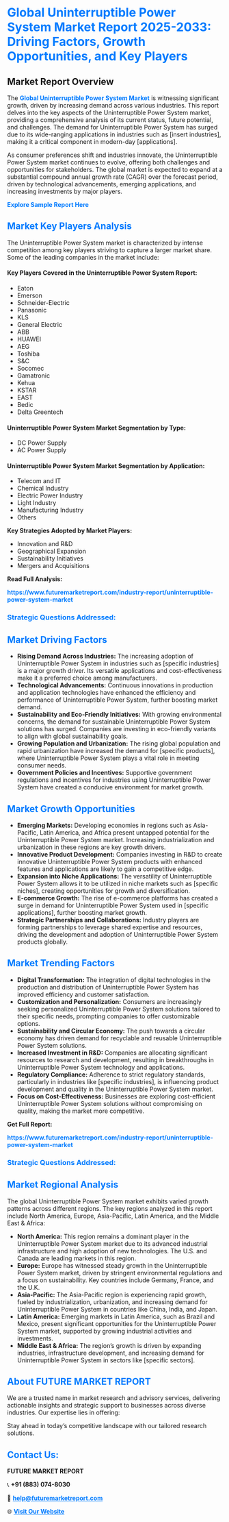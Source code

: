 <h1 style="color: #007BFF;">Global Uninterruptible Power System Market Report 2025-2033: Driving Factors, Growth Opportunities, and Key Players</h1>

<section id="overview">
<h2>Market Report Overview</h2>
<p>The <a href="https://www.futuremarketreport.com/industry-report/uninterruptible-power-system-market" style="color: #007BFF; text-decoration: none;"><strong>Global Uninterruptible Power System Market</strong></a> is witnessing significant growth, driven by increasing demand across various industries. This report delves into the key aspects of the Uninterruptible Power System market, providing a comprehensive analysis of its current status, future potential, and challenges. The demand for Uninterruptible Power System has surged due to its wide-ranging applications in industries such as [insert industries], making it a critical component in modern-day [applications].</p>
<p>As consumer preferences shift and industries innovate, the Uninterruptible Power System market continues to evolve, offering both challenges and opportunities for stakeholders. The global market is expected to expand at a substantial compound annual growth rate (CAGR) over the forecast period, driven by technological advancements, emerging applications, and increasing investments by major players.</p>
</section>

<section id="overview">
<p><a href="https://www.futuremarketreport.com/request-sample/reportId=91241" style="color: #007BFF; text-decoration: none;"><strong>Explore Sample Report Here</strong></a></p>
</section>

<section id="key-players">
<h2 style="color: #007BFF;">Market Key Players Analysis</h2>
<p>The Uninterruptible Power System market is characterized by intense competition among key players striving to capture a larger market share. Some of the leading companies in the market include:</p>
<h4>Key Players Covered in the Uninterruptible Power System Report:</h4>
<ul><li>Eaton</li><li>Emerson</li><li>Schneider-Electric</li><li>Panasonic</li><li>KLS</li><li>General Electric</li><li>ABB</li><li>HUAWEI</li><li>AEG</li><li>Toshiba</li><li>S&amp;C</li><li>Socomec</li><li>Gamatronic</li><li>Kehua</li><li>KSTAR</li><li>EAST</li><li>Bedic</li><li>Delta Greentech</li></ul>
<h4>Uninterruptible Power System Market Segmentation by Type:</h4>
<ul><li>DC Power Supply</li><li>AC Power Supply</li></ul>

<h4>Uninterruptible Power System Market Segmentation by Application:</h4>
<ul><li>Telecom and IT</li><li>Chemical Industry</li><li>Electric Power Industry</li><li>Light Industry</li><li>Manufacturing Industry</li><li>Others</li></ul>
<p><strong>Key Strategies Adopted by Market Players:</strong></p>
<ul>
<li>Innovation and R&D</li>
<li>Geographical Expansion</li>
<li>Sustainability Initiatives</li>
<li>Mergers and Acquisitions</li>
</ul>
</section>

<section>
<p><strong>Read Full Analysis: </strong></p><a href="https://www.futuremarketreport.com/industry-report/uninterruptible-power-system-market" style="color: #007BFF; text-decoration: none;"><strong>https://www.futuremarketreport.com/industry-report/uninterruptible-power-system-market</strong></a>
<h3 style="color: #007BFF;">Strategic Questions Addressed:</h3>
</section>

<section id="driving-factors">
<h2 style="color: #007BFF;">Market Driving Factors</h2>
<ul>
<li><strong>Rising Demand Across Industries:</strong> The increasing adoption of Uninterruptible Power System in industries such as [specific industries] is a major growth driver. Its versatile applications and cost-effectiveness make it a preferred choice among manufacturers.</li>
<li><strong>Technological Advancements:</strong> Continuous innovations in production and application technologies have enhanced the efficiency and performance of Uninterruptible Power System, further boosting market demand.</li>
<li><strong>Sustainability and Eco-Friendly Initiatives:</strong> With growing environmental concerns, the demand for sustainable Uninterruptible Power System solutions has surged. Companies are investing in eco-friendly variants to align with global sustainability goals.</li>
<li><strong>Growing Population and Urbanization:</strong> The rising global population and rapid urbanization have increased the demand for [specific products], where Uninterruptible Power System plays a vital role in meeting consumer needs.</li>
<li><strong>Government Policies and Incentives:</strong> Supportive government regulations and incentives for industries using Uninterruptible Power System have created a conducive environment for market growth.</li>
</ul>
</section>

<section id="growth-opportunities">
<h2 style="color: #007BFF;">Market Growth Opportunities</h2>
<ul>
<li><strong>Emerging Markets:</strong> Developing economies in regions such as Asia-Pacific, Latin America, and Africa present untapped potential for the Uninterruptible Power System market. Increasing industrialization and urbanization in these regions are key growth drivers.</li>
<li><strong>Innovative Product Development:</strong> Companies investing in R&D to create innovative Uninterruptible Power System products with enhanced features and applications are likely to gain a competitive edge.</li>
<li><strong>Expansion into Niche Applications:</strong> The versatility of Uninterruptible Power System allows it to be utilized in niche markets such as [specific niches], creating opportunities for growth and diversification.</li>
<li><strong>E-commerce Growth:</strong> The rise of e-commerce platforms has created a surge in demand for Uninterruptible Power System used in [specific applications], further boosting market growth.</li>
<li><strong>Strategic Partnerships and Collaborations:</strong> Industry players are forming partnerships to leverage shared expertise and resources, driving the development and adoption of Uninterruptible Power System products globally.</li>
</ul>
</section>

<section id="trending-factors">
<h2 style="color: #007BFF;">Market Trending Factors</h2>
<ul>
<li><strong>Digital Transformation:</strong> The integration of digital technologies in the production and distribution of Uninterruptible Power System has improved efficiency and customer satisfaction.</li>
<li><strong>Customization and Personalization:</strong> Consumers are increasingly seeking personalized Uninterruptible Power System solutions tailored to their specific needs, prompting companies to offer customizable options.</li>
<li><strong>Sustainability and Circular Economy:</strong> The push towards a circular economy has driven demand for recyclable and reusable Uninterruptible Power System solutions.</li>
<li><strong>Increased Investment in R&D:</strong> Companies are allocating significant resources to research and development, resulting in breakthroughs in Uninterruptible Power System technology and applications.</li>
<li><strong>Regulatory Compliance:</strong> Adherence to strict regulatory standards, particularly in industries like [specific industries], is influencing product development and quality in the Uninterruptible Power System market.</li>
<li><strong>Focus on Cost-Effectiveness:</strong> Businesses are exploring cost-efficient Uninterruptible Power System solutions without compromising on quality, making the market more competitive.</li>
</ul>
</section>

<section>
<p><strong>Get Full Report: </strong></p><a href="https://www.futuremarketreport.com/industry-report/uninterruptible-power-system-market" style="color: #007BFF; text-decoration: none;"><strong>https://www.futuremarketreport.com/industry-report/uninterruptible-power-system-market</strong></a>
<h3 style="color: #007BFF;">Strategic Questions Addressed:</h3>
</section>


<section id="regional-analysis">
<h2 style="color: #007BFF;">Market Regional Analysis</h2>
<p>The global Uninterruptible Power System market exhibits varied growth patterns across different regions. The key regions analyzed in this report include North America, Europe, Asia-Pacific, Latin America, and the Middle East & Africa:</p>
<ul>
<li><strong>North America:</strong> This region remains a dominant player in the Uninterruptible Power System market due to its advanced industrial infrastructure and high adoption of new technologies. The U.S. and Canada are leading markets in this region.</li>
<li><strong>Europe:</strong> Europe has witnessed steady growth in the Uninterruptible Power System market, driven by stringent environmental regulations and a focus on sustainability. Key countries include Germany, France, and the U.K.</li>
<li><strong>Asia-Pacific:</strong> The Asia-Pacific region is experiencing rapid growth, fueled by industrialization, urbanization, and increasing demand for Uninterruptible Power System in countries like China, India, and Japan.</li>
<li><strong>Latin America:</strong> Emerging markets in Latin America, such as Brazil and Mexico, present significant opportunities for the Uninterruptible Power System market, supported by growing industrial activities and investments.</li>
<li><strong>Middle East & Africa:</strong> The region’s growth is driven by expanding industries, infrastructure development, and increasing demand for Uninterruptible Power System in sectors like [specific sectors].</li>
</ul>
</section>

<footer>
<h2 style="color: #007BFF;">About FUTURE MARKET REPORT</h2>
<p>We are a trusted name in market research and advisory services, delivering actionable insights and strategic support to businesses across diverse industries. Our expertise lies in offering:</p>

<p>Stay ahead in today’s competitive landscape with our tailored research solutions.</p>

<h2 style="color: #007BFF;">Contact Us:</h2>
<p><strong>FUTURE MARKET REPORT</strong></p>
<p>📞 <strong>+91 (883) 074-8030</strong></p>
<p>📧 <strong><a href="mailto:help@futuremarketreport.com" style="color: #007BFF;">help@futuremarketreport.com</a></strong></p>
<p>🌐 <strong><a href="https://www.futuremarketreport.com/" style="color: #007BFF;">Visit Our Website</a></strong></p>
</footer>